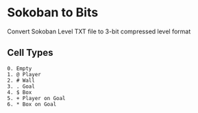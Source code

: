 # Sokoban to Bits

Convert Sokoban Level TXT file to 3-bit compressed level format

## Cell Types

```
0. Empty
1. @ Player
2. # Wall
3. . Goal
4. $ Box
5. + Player on Goal
6. * Box on Goal
```
